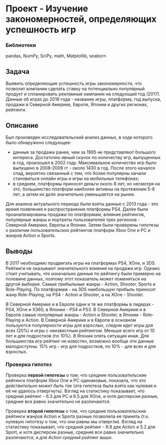 # Проект - Изучение закономерностей, определяющих успешность игр

### Библиотеки
pandas, NumPy, SciPy, math, Matplotlib, seaborn

## Задача
Выявить определяющие успешность игры закономерности, что позволит компании сделать ставку на потенциально популярный продукт и спланировать рекламные кампании на следующий год (2017). Данные об играх до 2016 года - название игры, платформа, год выпуска, продажи в Северной Америке, Европе, Японии и других регионах, рейтинги.

## Описание
Был произведен исследовательский анализ данных, в ходе которого было обнаружено следующее:
- данные за продажи ранее, чем за 1995 не представляют большого интереса. Достаточно явный скачок по количеству игр, выпущенных в год, произошел в 2002 году. Максимальное количество игр было выпущено в 2008-2009 гг - около 1430 в год. После этого начался спад, вероятно связанный с тем, что более популярны начали становиться онлайн игры и игры на мобильных телефонах;
- в среднем, платформы приносят деньги около 8 лет, но несмотря на это, большинство платформ наиболее активны на протяжении 5-6 лет, а затем их доля значительно уменьшается на рынке.

Для анализа актуального периода были взяты данные с 2013 года - это время появления и распространения платформы PS4. Далее были проанализированы продажи по платформам, влияние рейтингов, популярные жанры и портреты пользователей трех регионов - Северной Америки, Европы и Японии. 
Затем были проверены гипотезы о различии пользовательских рейтингов платформ Xbox One и PC и жанров Action и Sports.

## Выводы
В 2017 необходимо продвигать игры на платформах PS4, XOne, и 3DS. Рейтинги не оказывают значительного влияния на продажи игр. Однако стоит учитывать, что изначально данные по рейтингу были примерно на половине данных, поэтому этот показатель может поменяться на другой выборке. Самые прибыльные жанры - Action, Shooter, Sports и Role-Playing. По платформам - на 3DS наибольшую прибыль приносит жанр Role-Playing, на PS4 - Action и Shooter, а на XOne - Shooter.

В Северной Америке и в Европе одни и те же платформы в лидерах - PS4, XOne и X360, в Японии - PS4 и PS3. В Северной Америке и в Европе самые популярные жанры - Action и Shooter, в Японии - Role-Playing и Action. В Северной Америке и в Европе в основном пользуются популярности игры для взрослых, следом идет игры для всех (20%) и игры с неизвестным рейтингом. Меньше всего игр от 10 лет и для подростков (по 10%). В Японии опять ситуация иная. Для большинства игр рейтинг не известен, возможно вообще эти данные малодоступны. 15% игр - игр для подростков, по 10% - для всех и для взрослых. 

### Проверка гипотез
Проверка **первой гипотезы** о том, что средние пользовательские рейтинги платформ Xbox One и PC одинаковые, показала, что это *действительно может быть так* (эта гипотеза была взята как нулевая и её не удалось отвергнуть). Взгляд на статистику показывает, что средний рейтинг - 6.3 для PC и 6.5 для XOne, и хотя дисперсии разные, средние все равно значительно не различаются. 

Проверка **второй гипотезы** о том, что средние пользовательские рейтинги жанров Action и Sports разные позволила ее *принять* (т.к. нулевую гипотезу о том, что они равны мы отвергли). Взгляд на статистику показывает, что средний рейтинг - 6.8 для Action и 5.2 для Sport, и хотя дисперсии разные, средние все равно значительно различаются, и *для Action средний рейтинг выше*. 
